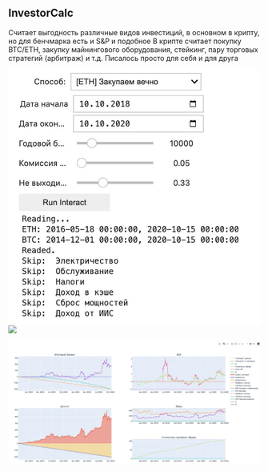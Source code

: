 ## InvestorCalc

Считает выгодность различные видов инвестиций, в основном в крипту, но для бенчмарка есть и S&P и подобное
В крипте считает покупку BTC/ETH, закупку майнингового оборудования, стейкинг, пару торговых стратегий (арбитраж) и т.д.
Писалось просто для себя и для друга

![](./.img/img1.jpg) ![](./.img/img3.jpg)

![](./.img/img2.jpg)
